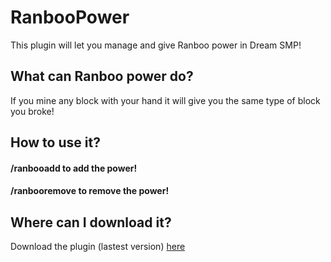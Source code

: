 # RanbooPower
This plugin will let you manage and give Ranboo power in Dream SMP!

## What can Ranboo power do?
If you mine any block with your hand it will give you the same type of block you broke!

## How to use it?

#### /ranbooadd <player name> to add the power!
#### /ranbooremove <player name> to remove the power!

## Where can I download it?
Download the plugin (lastest version) [here](https://cdn.discordapp.com/attachments/855714615244357663/930450480088367144/RanbooPower.jar)
